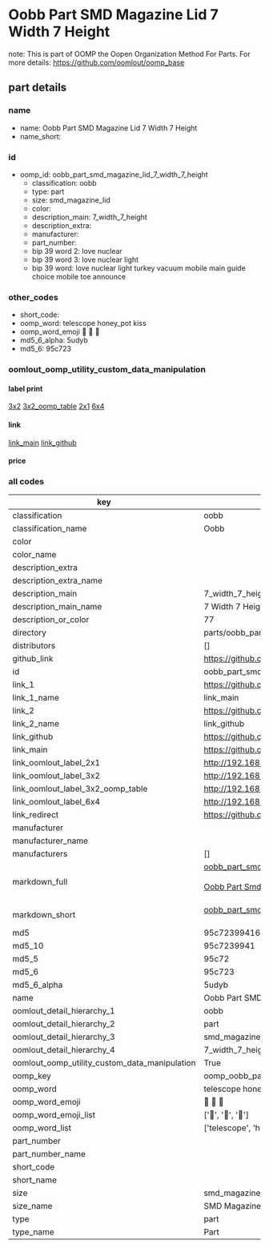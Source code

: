 # Oobb Part SMD Magazine Lid 7 Width 7 Height  

note: This is part of OOMP the Oopen Organization Method For Parts. For more details: https://github.com/oomlout/oomp_base

##  part details
  







### name
* name: Oobb Part SMD Magazine Lid 7 Width 7 Height
* name_short: 
### id
* oomp_id: oobb_part_smd_magazine_lid_7_width_7_height
  * classification: oobb
  * type: part
  * size: smd_magazine_lid
  * color: 
  * description_main: 7_width_7_height
  * description_extra: 
  * manufacturer: 
  * part_number: 
  * bip 39 word 2: love nuclear
  * bip 39 word 3: love nuclear light
  * bip 39 word: love nuclear light turkey vacuum mobile main guide choice mobile toe announce

### other_codes
* short_code: 
* oomp_word: telescope honey_pot kiss
* oomp_word_emoji :telescope: :honey_pot: :kiss:
* md5_6_alpha: 5udyb
* md5_6: 95c723






### oomlout_oomp_utility_custom_data_manipulation
#### label print
[3x2](http://192.168.1.245:1112/?label=oomp%205udyb)
[3x2_oomp_table](http://192.168.1.108:1112/?label=oomp%205udyb)
[2x1](http://192.168.1.242:1112/?label=oomp%205udyb)
[6x4](http://192.168.1.55:1112/?label=oomp%205udyb)    

#### link

[link_main](https://github.com/oomlout/oomlout_oomp_version_1_messy/tree/main/parts/oobb_part_smd_magazine_lid_7_width_7_height) [link_github](https://github.com/oomlout/oomlout_oomp_version_1_messy/tree/main/parts/oobb_part_smd_magazine_lid_7_width_7_height)                             

#### price







### all codes 
| key | value |  
| --- | --- |  
| classification | oobb |  
| classification_name | Oobb |  
| color |  |  
| color_name |  |  
| description_extra |  |  
| description_extra_name |  |  
| description_main | 7_width_7_height |  
| description_main_name | 7 Width 7 Height |  
| description_or_color | 77 |  
| directory | parts/oobb_part_smd_magazine_lid_7_width_7_height |  
| distributors | [] |  
| github_link | https://github.com/oomlout/oomlout_oomp_part_src/tree/main/parts/oobb_part_smd_magazine_lid_7_width_7_height |  
| id | oobb_part_smd_magazine_lid_7_width_7_height |  
| link_1 | https://github.com/oomlout/oomlout_oomp_version_1_messy/tree/main/parts/oobb_part_smd_magazine_lid_7_width_7_height |  
| link_1_name | link_main |  
| link_2 | https://github.com/oomlout/oomlout_oomp_version_1_messy/tree/main/parts/oobb_part_smd_magazine_lid_7_width_7_height |  
| link_2_name | link_github |  
| link_github | https://github.com/oomlout/oomlout_oomp_version_1_messy/tree/main/parts/oobb_part_smd_magazine_lid_7_width_7_height |  
| link_main | https://github.com/oomlout/oomlout_oomp_version_1_messy/tree/main/parts/oobb_part_smd_magazine_lid_7_width_7_height |  
| link_oomlout_label_2x1 | http://192.168.1.242:1112/?label=oomp%205udyb |  
| link_oomlout_label_3x2 | http://192.168.1.245:1112/?label=oomp%205udyb |  
| link_oomlout_label_3x2_oomp_table | http://192.168.1.108:1112/?label=oomp%205udyb |  
| link_oomlout_label_6x4 | http://192.168.1.55:1112/?label=oomp%205udyb |  
| link_redirect | https://github.com/oomlout/oomlout_oomp_version_1_messy/tree/main/parts/oobb_part_smd_magazine_lid_7_width_7_height |  
| manufacturer |  |  
| manufacturer_name |  |  
| manufacturers | [] |  
| markdown_full | [oobb_part_smd_magazine_lid_7_width_7_height](none)<br>[](none)<br>[Oobb Part Smd Magazine Lid 7 Width 7 Height](none)<br><br> |  
| markdown_short | [oobb_part_smd_magazine_lid_7_width_7_height](none)<br><br> |  
| md5 | 95c72399416790ca39f84eab0325d423 |  
| md5_10 | 95c7239941 |  
| md5_5 | 95c72 |  
| md5_6 | 95c723 |  
| md5_6_alpha | 5udyb |  
| name | Oobb Part SMD Magazine Lid 7 Width 7 Height |  
| oomlout_detail_hierarchy_1 | oobb |  
| oomlout_detail_hierarchy_2 | part |  
| oomlout_detail_hierarchy_3 | smd_magazine_lid |  
| oomlout_detail_hierarchy_4 | 7_width_7_height |  
| oomlout_oomp_utility_custom_data_manipulation | True |  
| oomp_key | oomp_oobb_part_smd_magazine_lid_7_width_7_height |  
| oomp_word | telescope honey_pot kiss |  
| oomp_word_emoji | :telescope: :honey_pot: :kiss: |  
| oomp_word_emoji_list | [':telescope:', ':honey_pot:', ':kiss:'] |  
| oomp_word_list | ['telescope', 'honey_pot', 'kiss'] |  
| part_number |  |  
| part_number_name |  |  
| short_code |  |  
| short_name |  |  
| size | smd_magazine_lid |  
| size_name | SMD Magazine Lid |  
| type | part |  
| type_name | Part |  
